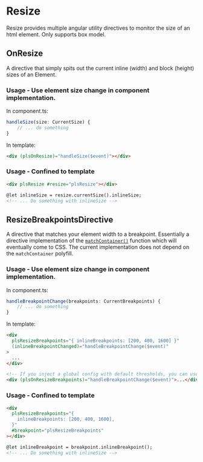 # Resize

Resize provides multiple angular utility directives to monitor the size of an html element. Only supports box model.

## OnResize

A directive that simply spits out the current inline (width) and block (height) sizes of an Element.

### Usage - Use element size change in component implementation.

In component.ts:

```ts
handleSize(size: CurrentSize) {
    // ... do something
}
```

In template:

```html
<div (plsOnResize)="handleSize($event)"></div>
```

### Usage - Confined to template

```html
<div plsResize #resize="plsResize"></div>

@let inlineSize = resize.currentSize().inlineSize;
<!-- ... Do something with inlineSize -->
```

## ResizeBreakpointsDirective

A directive that matches your element width to a breakpoint. Essentially a directive implementation of the
[`matchContainer()`](https://github.com/w3c/csswg-drafts/issues/6205) function which will eventually come to CSS. The
current implementation does not depend on the `matchContainer` polyfill.

### Usage - Use element size change in component implementation.

In component.ts:

```ts
handleBreakpointChange(breakpoints: CurrentBreakpoints) {
    // ... do something
}
```

In template:

```html
<div
  plsResizeBreakpoints="{ inlineBreakpoints: [200, 400, 1600] }"
  (inlineBreakpointChanged)="handleBreakpointChange($event)"
>
  ...
</div>

<!-- If you inject a global config with default thresholds, you can use the event listener directly -->
<div (plsOnResizeBreakpoints)="handleBreakpointChange($event)">...</div>
```

### Usage - Confined to template

```html
<div
  plsResizeBreakpoints="{
    inlineBreakpoints: [200, 400, 1600],
  }"
  #breakpoint="plsResizeBreakpoints"
></div>

@let inlineBreakpoint = breakpoint.inlineBreakpoint();
<!-- ... Do something with inlineSize -->
```
